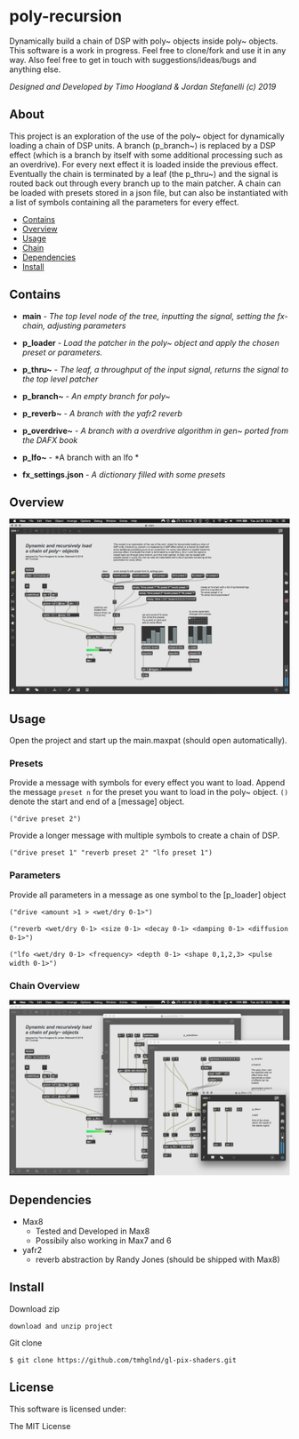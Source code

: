 # poly-recursion

Dynamically build a chain of DSP with poly~ objects inside poly~ objects. This software is a work in progress. Feel free to clone/fork and use it in any way. Also feel free to get in touch with suggestions/ideas/bugs and anything else.

*Designed and Developed by Timo Hoogland & Jordan Stefanelli (c) 2019*

## About

This project is an exploration of the use of the poly~ object for dynamically loading a chain of DSP units. A branch (p_branch~) is replaced by a DSP effect (which is a branch by itself with some additional processing such as an overdrive). For every next effect it is loaded inside the previous effect. Eventually the chain is terminated by a leaf (the p_thru~) and the signal is routed back out through every branch up to the main patcher. A chain can be loaded with presets stored in a json file, but can also be instantiated with a list of symbols containing all the parameters for every effect.

- [Contains](#Contains)
- [Overview](#Overview)
- [Usage](#Usage)
- [Chain](#Chain)
- [Dependencies](#Dependencies)
- [Install](#Install)

## Contains

- **main** - *The top level node of the tree, inputting the signal, setting the fx-chain, adjusting parameters*

- **p_loader** - *Load the patcher in the poly~ object and apply the chosen preset or parameters.*

- **p_thru~** - *The leaf, a throughput of the input signal, returns the signal to the top level patcher*

- **p_branch~** - *An empty branch for poly~*

- **p_reverb~** - *A branch with the yafr2 reverb*

- **p_overdrive~** - *A branch with a overdrive algorithm in gen~ ported from the DAFX book*

- **p_lfo~** - *A branch with an lfo *

- **fx_settings.json** - *A dictionary filled with some presets*

## Overview

![overview of the main patcher](media/overview_1.png)

## Usage
Open the project and start up the main.maxpat (should open automatically). 

### Presets

Provide a message with symbols for every effect you want to load. Append the message `preset n` for the preset you want to load in the poly~ object. `()` denote the start and end of a \[message] object.
```
("drive preset 2")
```
Provide a longer message with multiple symbols to create a chain of DSP.
```
("drive preset 1" "reverb preset 2" "lfo preset 1")
```
### Parameters
Provide all parameters in a message as one symbol to the \[p_loader] object
```
("drive <amount >1 > <wet/dry 0-1>")
```
```
("reverb <wet/dry 0-1> <size 0-1> <decay 0-1> <damping 0-1> <diffusion 0-1>")
```
```
("lfo <wet/dry 0-1> <frequency> <depth 0-1> <shape 0,1,2,3> <pulse width 0-1>")
```

### Chain Overview
![overview of a chain in multiple poly~ objects](media/overview_2.png)

## Dependencies

- Max8
  - Tested and Developed in Max8
  - Possibily also working in Max7 and 6
- yafr2
  - reverb abstraction by Randy Jones (should be shipped with Max8)

## Install

Download zip
```
download and unzip project
```
Git clone
```
$ git clone https://github.com/tmhglnd/gl-pix-shaders.git
```

## License

This software is licensed under:

The MIT License
